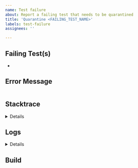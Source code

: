 ```yaml
---
name: Test failure
about: Report a failing test that needs to be quarantined
title: 'Quarantine <FAILING_TEST_NAME>'
labels: test-failure
assignees: ''

---
```


<!--
Note this issue template is specifically for failing tests within the dotnet/aspnetcore repo.
-->

## Failing Test(s)

<!--
Provide the fully qualified name(s) of the failing tests.
-->

-

## Error Message

<!--
Provide the error message associated with the test failure, if applicable.
-->

```text

```

## Stacktrace

<details>
<!--
Provide the stack trace associated with the test failure, if applicable.
-->

```text

```
</details>


## Logs

<details>
<!--
If this is a Helix test failure, include the text of the .log artifact from the failing test.
Note that you have to be signed in to Azure DevOps to see the test artifacts.
-->

```text

```
</details>

## Build

<!--
Provide a link to the build where the test failure occurred.
-->